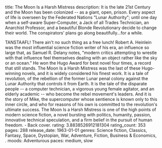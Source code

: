 title: The Moon Is a Harsh Mistress
description: It is the late 21st Century and the Moon has been colonized -- as a giant, open, prison.  Every aspect of life is overseen by the Federated Nations "Lunar Authority"; until one day when a self-aware Super-Computer, a Jack of all Trades Technician, an Anarchist Professor, and a beautiful Blonde Revolutionary decide to change their world.  The conspirators' plans go along beautifully...for a while.

TANSTAAFL! There ain't no such thing as a free lunch! Robert A. Heinlein was the most influential science fiction writer of his era, an influence so large that, as Samuel R. Delany notes, "modern critics attempting to wrestle with that influence feel themselves dealing with an object rather like the sky or an ocean." He won the Hugo Award for best novel four times, a record that still stands. The Moon Is a Harsh Mistress was the last of these Hugo-winning novels, and it is widely considered his finest work. It is a tale of revolution, of the rebellion of the former Lunar penal colony against the Lunar Authority that controls it from Earth. It is the tale of the disparate people -- a computer technician, a vigorous young female agitator, and an elderly academic -- who become the rebel movement's leaders. And it is the story of Mike, the supercomputer whose sentience is known only to this inner circle, and who for reasons of his own is committed to the revolution's ultimate success. The Moon Is a Harsh Mistress is one of the high points of modern science fiction, a novel bursting with politics, humanity, passion, innovative technical speculation, and a firm belief in the pursuit of human freedom. - Back cover.
rating: 3.8838526912181304
rating_count: 353
pages: 288
release_date: 1963-01-01
genres: Science fiction, Classics, Fantasy, Space, Dystopian, War, Adventure, Fiction, Business & Economics, .
moods: Adventurous
paces: medium, slow